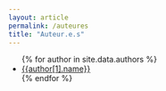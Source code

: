 ```yaml
---
layout: article
permalink: /auteures
title: "Auteur.e.s" 
---
```


<div>
<ul>
    {% for author in site.data.authors %}
    <li>
    <a href="/auteures/" itemprop="author">
      {{author[1].name}} <br>
        </a>
    </li>
    {% endfor %}
</ul>
</div>
